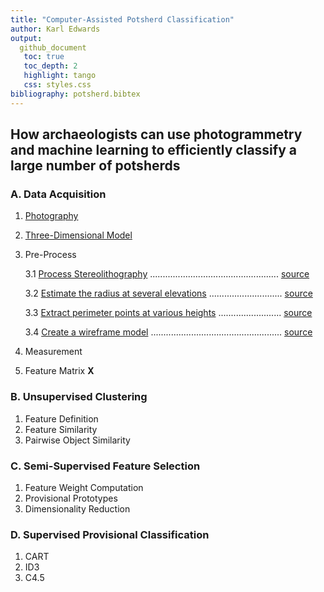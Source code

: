 ```yaml
---
title: "Computer-Assisted Potsherd Classification"
author: Karl Edwards
output:
  github_document
   toc: true
   toc_depth: 2
   highlight: tango
   css: styles.css
bibliography: potsherd.bibtex
---
```


## How archaeologists can use photogrammetry and machine learning to efficiently classify a large number of potsherds

### A. Data Acquisition
1. [Photography](./markdown/Part_A1.md)
2. [Three-Dimensional Model](./markdown/Part_A2.md)
3. Pre-Process

    3.1 [Process Stereolithography](./markdown/Part_A3_1.md)
        ................................................... [source](./R/Part_A3_1.R)

    3.2 [Estimate the radius at several elevations](./markdown/Part_A3_2.md)
        ............................. [source](./R/Part_A3_2.R)

    3.3 [Extract perimeter points at various heights](./markdown/Part_A3_3.md)
        ......................... [source](./R/Part_A3_3.R)

    3.4 [Create a wireframe model](./markdown/Part_A3_4.md)
        .................................................... [source](./R/Part_A3_4.R)

4.  Measurement
5.  Feature Matrix **X**

### B. Unsupervised Clustering
1. Feature Definition
2. Feature Similarity
3. Pairwise Object Similarity

### C. Semi-Supervised Feature Selection
1. Feature Weight Computation
2. Provisional Prototypes
3. Dimensionality Reduction

### D. Supervised Provisional Classification
1. CART
2. ID3
3. C4.5

